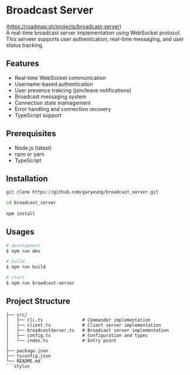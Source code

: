 # Broadcast Server
(https://roadmap.sh/projects/broadcast-server)  
A real-time broadcast server implementation using WebSocket protocol.  
This serveer supports user authentication, real-time messaging, and user status tracking.

## Features
- Real-time WebSocket communication
- Username-based authenticaiton
- User presence trakcing (join/leave notifications)
- Broadcast messaging system
- Connection state mamagement
- Error handling and connection recovery
- TypeScript support

## Prerequisites
- Node.js (latest)
- npm or yarn
- TypeScript

## Installation
```sh
git clone https://github.com/garyeung/broadcast_server.git 

cd broadcast_server 
 
npm install 
```

## Usages
```bash
# development
$ npm run dev 

# build
$ npm run build     

# start
$ npm run broadcast-server

```

## Project Structure
```stylus
├── src/
│   ├── cli.ts               # Commander implementation
│   ├── client.ts            # Client server implementation
│   ├── broadcastServer.ts   # Broadcast server implementation
│   ├── config.ts            # Configuration and types
│   └── index.ts             # Entry point
│
├── package.json
├── tsconfig.json
└── README.md
```stylus
